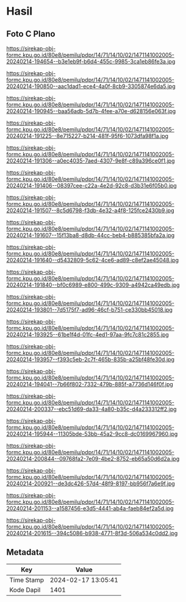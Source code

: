 # Hasil

## Foto C Plano

https://sirekap-obj-formc.kpu.go.id/80e8/pemilu/pdpr/14/71/14/10/02/1471141002005-20240214-194654--b3e1eb9f-b6d4-455c-9985-3ca1eb86fe3a.jpg

https://sirekap-obj-formc.kpu.go.id/80e8/pemilu/pdpr/14/71/14/10/02/1471141002005-20240214-190850--aac1dad1-ece4-4a0f-8cb9-3305874e6da5.jpg

https://sirekap-obj-formc.kpu.go.id/80e8/pemilu/pdpr/14/71/14/10/02/1471141002005-20240214-190945--baa56adb-5d7b-4fee-a70e-d628156e063f.jpg

https://sirekap-obj-formc.kpu.go.id/80e8/pemilu/pdpr/14/71/14/10/02/1471141002005-20240214-191225--8e715227-b214-481f-95f6-1073dfa98f1a.jpg

https://sirekap-obj-formc.kpu.go.id/80e8/pemilu/pdpr/14/71/14/10/02/1471141002005-20240214-191306--a0ec4035-7aed-4307-9e8f-c89a396ce0f1.jpg

https://sirekap-obj-formc.kpu.go.id/80e8/pemilu/pdpr/14/71/14/10/02/1471141002005-20240214-191406--08397cee-c22a-4e2d-92c8-d3b31e6f05b0.jpg

https://sirekap-obj-formc.kpu.go.id/80e8/pemilu/pdpr/14/71/14/10/02/1471141002005-20240214-191507--8c5d6798-f3db-4e32-a4f8-125fce2430b9.jpg

https://sirekap-obj-formc.kpu.go.id/80e8/pemilu/pdpr/14/71/14/10/02/1471141002005-20240214-191607--15f13ba8-d8db-44cc-beb4-b885385bfa2a.jpg

https://sirekap-obj-formc.kpu.go.id/80e8/pemilu/pdpr/14/71/14/10/02/1471141002005-20240214-191640--d5432809-5c62-4ce6-ad89-c8ef2ae45048.jpg

https://sirekap-obj-formc.kpu.go.id/80e8/pemilu/pdpr/14/71/14/10/02/1471141002005-20240214-191840--bf0c6989-e800-499c-9309-a4942ca49edb.jpg

https://sirekap-obj-formc.kpu.go.id/80e8/pemilu/pdpr/14/71/14/10/02/1471141002005-20240214-193801--7d5175f7-ad96-46cf-b751-ce330bb45018.jpg

https://sirekap-obj-formc.kpu.go.id/80e8/pemilu/pdpr/14/71/14/10/02/1471141002005-20240214-193925--61be1f4d-01fc-4ed1-97aa-9fc7c81c2855.jpg

https://sirekap-obj-formc.kpu.go.id/80e8/pemilu/pdpr/14/71/14/10/02/1471141002005-20240214-193957--f393c5eb-2c7f-465b-835b-a25bf48fe30d.jpg

https://sirekap-obj-formc.kpu.go.id/80e8/pemilu/pdpr/14/71/14/10/02/1471141002005-20240214-194041--7b66f802-7332-479b-885f-a7736d146f0f.jpg

https://sirekap-obj-formc.kpu.go.id/80e8/pemilu/pdpr/14/71/14/10/02/1471141002005-20240214-200337--ebc51d69-da33-4a80-b35c-d4a233312ff2.jpg

https://sirekap-obj-formc.kpu.go.id/80e8/pemilu/pdpr/14/71/14/10/02/1471141002005-20240214-195944--11305bde-53bb-45a2-9cc8-dc0169967960.jpg

https://sirekap-obj-formc.kpu.go.id/80e8/pemilu/pdpr/14/71/14/10/02/1471141002005-20240214-200844--09768fa2-7e09-4be2-8752-eb65a50d6d2a.jpg

https://sirekap-obj-formc.kpu.go.id/80e8/pemilu/pdpr/14/71/14/10/02/1471141002005-20240214-200921--de3dc426-57d4-48f9-8197-bb956f7a6e9f.jpg

https://sirekap-obj-formc.kpu.go.id/80e8/pemilu/pdpr/14/71/14/10/02/1471141002005-20240214-201153--a1587456-e3d5-4441-ab4a-faeb84ef2a5d.jpg

https://sirekap-obj-formc.kpu.go.id/80e8/pemilu/pdpr/14/71/14/10/02/1471141002005-20240214-201615--394c5086-b938-4771-8f3d-506a534c0dd2.jpg


## Metadata

| Key        | Value               |
| ---------- | ------------------- |
| Time Stamp | 2024-02-17 13:05:41 |
| Kode Dapil | 1401                |



